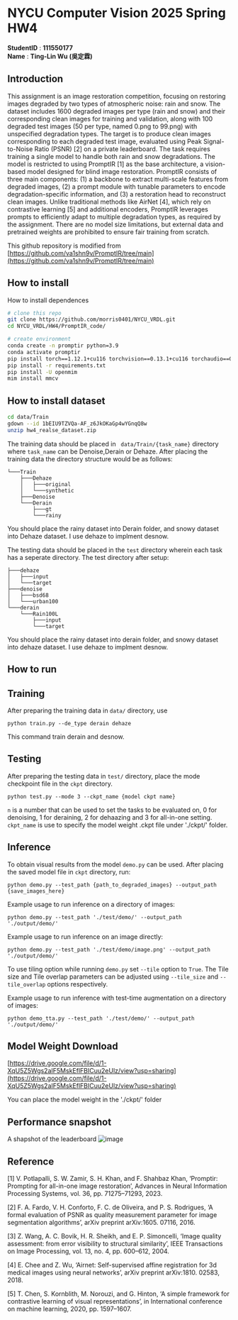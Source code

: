 # NYCU Computer Vision 2025 Spring HW4
**StudentID** : **111550177** \
**Name** : **Ting-Lin Wu (吳定霖)**

## Introduction
This assignment is an image restoration competition, focusing on restoring images degraded by two types of atmospheric noise: rain and snow. The dataset includes 1600 degraded images per type (rain and snow) and their corresponding clean images for training and validation, along with 100 degraded test images (50 per type, named 0.png to 99.png) with unspecified degradation types. The target is to produce clean images corresponding to each degraded test image, evaluated using Peak Signal-to-Noise Ratio (PSNR) [2] on a private leaderboard.
The task requires training a single model to handle both rain and snow degradations. The model is restricted to using PromptIR [1] as the base architecture, a vision-based model designed for blind image restoration. PromptIR consists of three main components: (1) a backbone to extract multi-scale features from degraded images, (2) a prompt module with tunable parameters to encode degradation-specific information, and (3) a restoration head to reconstruct clean images. Unlike traditional methods like AirNet [4], which rely on contrastive learning [5] and additional encoders, PromptIR leverages prompts to efficiently adapt to multiple degradation types, as required by the assignment. There are no model size limitations, but external data and pretrained weights are prohibited to ensure fair training from scratch.

This github repository is modified from [https://github.com/va1shn9v/PromptIR/tree/main](https://github.com/va1shn9v/PromptIR/tree/main)

## How to install
How to install dependences
```bash
# clone this repo
git clone https://github.com/morris0401/NYCU_VRDL.git
cd NYCU_VRDL/HW4/PromptIR_code/

# create environment
conda create -n promptir python=3.9
conda activate promptir
pip install torch==1.12.1+cu116 torchvision==0.13.1+cu116 torchaudio==0.12.1 --extra-index-url https://download.pytorch.org/whl/cu116
pip install -r requirements.txt
pip install -U openmim
mim install mmcv
```

## How to install dataset
```bash
cd data/Train
gdown --id 1bEIU9TZVQa-AF_z6JkOKaGp4wYGnqQ8w
unzip hw4_realse_dataset.zip
```

The training data should be placed in ``` data/Train/{task_name}``` directory where ```task_name``` can be Denoise,Derain or Dehaze.
After placing the training data the directory structure would be as follows:
```
└───Train
    ├───Dehaze
    │   ├───original
    │   └───synthetic
    ├───Denoise
    └───Derain
        ├───gt
        └───rainy
```
You should place the rainy dataset into Derain folder, and snowy dataset into Dehaze dataset. I use dehaze to implment desnow.

The testing data should be placed in the ```test``` directory wherein each task has a seperate directory. The test directory after setup:
```
├───dehaze
│   ├───input
│   └───target
├───denoise
│   ├───bsd68
│   └───urban100
└───derain
    └───Rain100L
        ├───input
        └───target
```
You should place the rainy dataset into derain folder, and snowy dataset into dehaze dataset. I use dehaze to implment desnow.

## How to run

## Training

After preparing the training data in ```data/``` directory, use 
```
python train.py --de_type derain dehaze
```
This command train derain and desnow.

## Testing

After preparing the testing data in ```test/``` directory, place the mode checkpoint file in the ```ckpt``` directory.
```
python test.py --mode 3 --ckpt_name {model ckpt name}
```
```n``` is a number that can be used to set the tasks to be evaluated on, 0 for denoising, 1 for deraining, 2 for dehaazing and 3 for all-in-one setting. ```ckpt_name``` is use to specify the model weight .ckpt file under './ckpt/' folder.

## Inference
To obtain visual results from the model ```demo.py``` can be used. After placing the saved model file in ```ckpt``` directory, run:
```
python demo.py --test_path {path_to_degraded_images} --output_path {save_images_here}
```
Example usage to run inference on a directory of images:
```
python demo.py --test_path './test/demo/' --output_path './output/demo/'
```
Example usage to run inference on an image directly:
```
python demo.py --test_path './test/demo/image.png' --output_path './output/demo/'
```
To use tiling option while running ```demo.py``` set ```--tile``` option to ```True```. The Tile size and Tile overlap parameters can be adjusted using ```--tile_size``` and ```--tile_overlap``` options respectively.

Example usage to run inference with test-time augmentation on a directory of images:
```
python demo_tta.py --test_path './test/demo/' --output_path './output/demo/'
```

## Model Weight Download
[https://drive.google.com/file/d/1-XqU5Z5Wgs2aIF5MskEflFBICuu2eUlz/view?usp=sharing](https://drive.google.com/file/d/1-XqU5Z5Wgs2aIF5MskEflFBICuu2eUlz/view?usp=sharing)

You can place the model weight in the './ckpt/' folder

## Performance snapshot
A shapshot of the leaderboard
![image](assets/leaderboard.png)

## Reference 
[1] V. Potlapalli, S. W. Zamir, S. H. Khan, and F. Shahbaz Khan, ‘Promptir: Prompting for all-in-one image restoration’, Advances in Neural Information Processing Systems, vol. 36, pp. 71275–71293, 2023.

[2] F. A. Fardo, V. H. Conforto, F. C. de Oliveira, and P. S. Rodrigues, ‘A formal evaluation of PSNR as quality measurement parameter for image segmentation algorithms’, arXiv preprint arXiv:1605. 07116, 2016.

[3] Z. Wang, A. C. Bovik, H. R. Sheikh, and E. P. Simoncelli, ‘Image quality assessment: from error visibility to structural similarity’, IEEE Transactions on Image Processing, vol. 13, no. 4, pp. 600–612, 2004.

[4] E. Chee and Z. Wu, ‘Airnet: Self-supervised affine registration for 3d medical images using neural networks’, arXiv preprint arXiv:1810. 02583, 2018.

[5] T. Chen, S. Kornblith, M. Norouzi, and G. Hinton, ‘A simple framework for contrastive learning of visual representations’, in International conference on machine learning, 2020, pp. 1597–1607.



